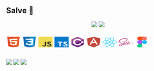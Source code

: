 ## Salve 👋
<div align="center">
  <img height="180em" src="https://github-readme-stats.vercel.app/api?username=gabrielfins&theme=github_dark&show_icons=true&include_all_commits=true&count_private=true">
  <img height="180em" src="https://github-readme-stats.vercel.app/api/top-langs?username=gabrielfins&theme=github_dark&layout=compact&langs_count=6">
</div>

###

<div>
  <img width="40" height="30" src="https://raw.githubusercontent.com/devicons/devicon/master/icons/html5/html5-original.svg" alt="html">
  <img width="40" height="30" src="https://raw.githubusercontent.com/devicons/devicon/master/icons/css3/css3-original.svg" alt="css">
  <img width="40" height="30" src="https://raw.githubusercontent.com/devicons/devicon/master/icons/javascript/javascript-original.svg" alt="javascript">
  <img width="40" height="30" src="https://raw.githubusercontent.com/devicons/devicon/master/icons/typescript/typescript-original.svg" alt="typescript">
  <img width="40" height="30" src="https://raw.githubusercontent.com/devicons/devicon/master/icons/csharp/csharp-original.svg" alt="c#">
  <img width="40" height="30" src="https://raw.githubusercontent.com/devicons/devicon/master/icons/angularjs/angularjs-plain.svg" alt="angular">
  <img width="40" height="30" src="https://raw.githubusercontent.com/devicons/devicon/master/icons/react/react-original.svg" alt="react">
  <img width="40" height="30" src="https://raw.githubusercontent.com/devicons/devicon/master/icons/sass/sass-original.svg" alt="sass">
  <img width="40" height="30" src="https://raw.githubusercontent.com/devicons/devicon/master/icons/figma/figma-original.svg" alt="figma">
</div>

##

<div>
  <a href="https://instagram.com/gabrielfins" target="_blank"><img src="https://img.shields.io/badge/-Instagram-%23E4405F?style=for-the-badge&logo=instagram&logoColor=white"></a>
  <a href="https://www.linkedin.com/in/gabrielfins" target="_blank"><img src="https://img.shields.io/badge/-LinkedIn-%230077B5?style=for-the-badge&logo=linkedin&logoColor=white"></a> 
  <a href="mailto:contato.gabrielfins@gmail.com"><img src="https://img.shields.io/badge/-Gmail-%23333?style=for-the-badge&logo=gmail&logoColor=white"></a>
</div>
